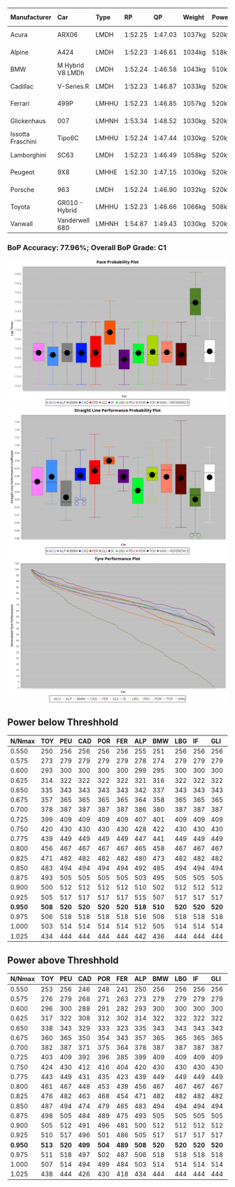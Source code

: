 |Manufacturer|Car|Type|RP|QP|Weight|Power¹|Threshhold|PINC|Power²|E/Stint|AVG Vmax|FDS|RDLC|L/Stint|BOP-Grade|ModelAccuracy|ModelPoints|Match%|
|:-|:-|:-|:-|:-|:-|:-|:-|:-|:-|:-|:-|:-|:-|:-|:-|:-|:-|:-|
|Acura|ARX06|LMDH|1:52.25|1:47.03|1037kg|520kw|210.0kph|-3%|504kw|904MJ|276.48kph-291.66kph|-|1.03|35|-C2|100.00%|995|72.62%|
|Alpine|A424|LMDH|1:52.23|1:46.61|1034kg|518kw|210.0kph|-2%|508kw|903MJ|277.79kph-295.90kph|-|1.02|35|~A1|81.46%|523|95.48%|
|BMW|M Hybrid V8 LMDh|LMDH|1:52.24|1:46.58|1043kg|510kw|210.0kph|2%|520kw|898MJ|274.52kph-295.29kph|-|1.03|34|-B1|98.60%|1690|86.05%|
|Cadillac|V-Series.R|LMDH|1:52.23|1:46.87|1033kg|520kw|210.0kph|-4%|499kw|883MJ|272.56kph-293.91kph|-|1.03|35|-B1|98.38%|1765|87.02%|
|Ferrari|499P|LMHHU|1:52.23|1:46.85|1057kg|520kw|210.0kph|-6%|489kw|887MJ|274.70kph-294.28kph|190kph|1.03|35|-B1|92.24%|2247|89.95%|
|Glickenhaus|007|LMHNH|1:53.34|1:48.52|1030kg|520kw|210.0kph|0%|520kw|913MJ|282.30kph-292.75kph|-|0.95|34|+E2|96.18%|554|50.23%|
|Issotta Fraschini|Tipo6C|LMHHU|1:52.24|1:47.44|1030kg|520kw|210.0kph|0%|520kw|917MJ|280.19kph-289.56kph|140kph|1.08|34|+A2|66.67%|96|92.67%|
|Lamborghini|SC63|LMDH|1:52.23|1:46.49|1058kg|520kw|210.0kph|0%|520kw|901MJ|275.03kph-291.00kph|-|1.03|34|-B1|96.77%|419|87.50%|
|Peugeot|9X8|LMHHE|1:52.30|1:47.15|1030kg|520kw|210.0kph|0%|520kw|910MJ|274.86kph-295.51kph|100kph|1.03|34|~A1|87.65%|1795|95.78%|
|Porsche|963|LMDH|1:52.24|1:46.90|1032kg|520kw|210.0kph|-3%|504kw|894MJ|274.53kph-295.12kph|-|1.03|35|-B1|96.81%|5438|87.82%|
|Toyota|GR010 - Hybrid|LMHHU|1:52.23|1:46.66|1066kg|508kw|210.0kph|1%|513kw|902MJ|273.65kph-301.69kph|190kph|1.03|35|-A2|86.04%|1751|92.72%|
|Vanwall|Vanderwell 680|LMHNH|1:54.87|1:49.43|1030kg|520kw|210.0kph|0%|520kw|901MJ|269.44kph-289.34kph|-|1.01|34|+Ω2|91.42%|501|-2.24%|

### BoP Accuracy: 77.96%; Overall BoP Grade: C1
![PACECHART](./IMG/AUTO.png)
![STRAIGHTLINEPERFORMANCECHART](./IMG/AUTO_sp.png)
![TYREPERFORMANCECHART](./IMG/AUTO_tw.png)

## Power below Threshhold
|N/Nmax|TOY|PEU|CAD|POR|FER|ALP|BMW|LBG|IF|GLI|VAN|ACU|
|:-|:-|:-|:-|:-|:-|:-|:-|:-|:-|:-|:-|:-|
|0.550|250|256|256|256|256|255|251|256|256|256|256|256|
|0.575|273|279|279|279|279|278|274|279|279|279|279|279|
|0.600|293|300|300|300|300|299|295|300|300|300|300|300|
|0.625|314|322|322|322|322|321|316|322|322|322|322|322|
|0.650|335|343|343|343|343|342|337|343|343|343|343|343|
|0.675|357|365|365|365|365|364|358|365|365|365|365|365|
|0.700|378|387|387|387|387|386|380|387|387|387|387|387|
|0.725|399|409|409|409|409|407|401|409|409|409|409|409|
|0.750|420|430|430|430|430|428|422|430|430|430|430|430|
|0.775|439|449|449|449|449|447|441|449|449|449|449|449|
|0.800|456|467|467|467|467|465|458|467|467|467|467|467|
|0.825|471|482|482|482|482|480|473|482|482|482|482|482|
|0.850|483|494|494|494|494|492|485|494|494|494|494|494|
|0.875|493|505|505|505|505|503|495|505|505|505|505|505|
|0.900|500|512|512|512|512|510|502|512|512|512|512|512|
|0.925|505|517|517|517|517|515|507|517|517|517|517|517|
|**0.950**|**508**|**520**|**520**|**520**|**520**|**518**|**510**|**520**|**520**|**520**|**520**|**520**|
|0.975|506|518|518|518|518|516|508|518|518|518|518|518|
|1.000|503|514|514|514|514|512|505|514|514|514|514|514|
|1.025|434|444|444|444|444|442|436|444|444|444|444|444|

## Power above Threshhold
|N/Nmax|TOY|PEU|CAD|POR|FER|ALP|BMW|LBG|IF|GLI|VAN|ACU|
|:-|:-|:-|:-|:-|:-|:-|:-|:-|:-|:-|:-|:-|
|0.550|253|256|246|248|241|250|256|256|256|256|256|248|
|0.575|276|279|268|271|263|273|279|279|279|279|279|271|
|0.600|296|300|288|291|282|293|300|300|300|300|300|291|
|0.625|317|322|308|312|302|314|322|322|322|322|322|312|
|0.650|338|343|329|333|323|335|343|343|343|343|343|333|
|0.675|360|365|350|354|343|357|365|365|365|365|365|354|
|0.700|382|387|371|375|364|378|387|387|387|387|387|375|
|0.725|403|409|392|396|385|399|409|409|409|409|409|396|
|0.750|424|430|412|416|404|420|430|430|430|430|430|416|
|0.775|443|449|431|435|423|439|449|449|449|449|449|435|
|0.800|461|467|448|453|439|456|467|467|467|467|467|453|
|0.825|476|482|463|468|454|471|482|482|482|482|482|468|
|0.850|487|494|474|479|465|483|494|494|494|494|494|479|
|0.875|498|505|484|489|475|493|505|505|505|505|505|489|
|0.900|505|512|491|496|481|500|512|512|512|512|512|496|
|0.925|510|517|496|501|486|505|517|517|517|517|517|501|
|**0.950**|**513**|**520**|**499**|**504**|**489**|**508**|**520**|**520**|**520**|**520**|**520**|**504**|
|0.975|511|518|497|502|487|506|518|518|518|518|518|502|
|1.000|507|514|494|499|484|503|514|514|514|514|514|499|
|1.025|438|444|426|430|418|434|444|444|444|444|444|430|
